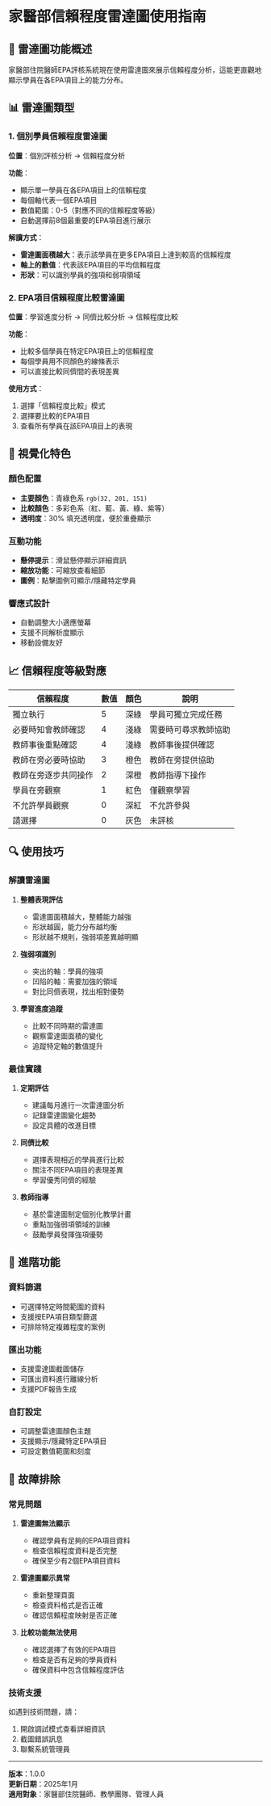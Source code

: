 # 家醫部信賴程度雷達圖使用指南

## 🎯 雷達圖功能概述

家醫部住院醫師EPA評核系統現在使用雷達圖來展示信賴程度分析，這能更直觀地顯示學員在各EPA項目上的能力分布。

## 📊 雷達圖類型

### 1. 個別學員信賴程度雷達圖

**位置**：個別評核分析 → 信賴程度分析

**功能**：
- 顯示單一學員在各EPA項目上的信賴程度
- 每個軸代表一個EPA項目
- 數值範圍：0-5（對應不同的信賴程度等級）
- 自動選擇前8個最重要的EPA項目進行展示

**解讀方式**：
- **雷達圖面積越大**：表示該學員在更多EPA項目上達到較高的信賴程度
- **軸上的數值**：代表該EPA項目的平均信賴程度
- **形狀**：可以識別學員的強項和弱項領域

### 2. EPA項目信賴程度比較雷達圖

**位置**：學習進度分析 → 同儕比較分析 → 信賴程度比較

**功能**：
- 比較多個學員在特定EPA項目上的信賴程度
- 每個學員用不同顏色的線條表示
- 可以直接比較同儕間的表現差異

**使用方式**：
1. 選擇「信賴程度比較」模式
2. 選擇要比較的EPA項目
3. 查看所有學員在該EPA項目上的表現

## 🎨 視覺化特色

### 顏色配置
- **主要顏色**：青綠色系 `rgb(32, 201, 151)`
- **比較顏色**：多彩色系（紅、藍、黃、綠、紫等）
- **透明度**：30% 填充透明度，便於重疊顯示

### 互動功能
- **懸停提示**：滑鼠懸停顯示詳細資訊
- **縮放功能**：可縮放查看細節
- **圖例**：點擊圖例可顯示/隱藏特定學員

### 響應式設計
- 自動調整大小適應螢幕
- 支援不同解析度顯示
- 移動設備友好

## 📈 信賴程度等級對應

| 信賴程度 | 數值 | 顏色 | 說明 |
|---------|------|------|------|
| 獨立執行 | 5 | 深綠 | 學員可獨立完成任務 |
| 必要時知會教師確認 | 4 | 淺綠 | 需要時可尋求教師協助 |
| 教師事後重點確認 | 4 | 淺綠 | 教師事後提供確認 |
| 教師在旁必要時協助 | 3 | 橙色 | 教師在旁提供協助 |
| 教師在旁逐步共同操作 | 2 | 深橙 | 教師指導下操作 |
| 學員在旁觀察 | 1 | 紅色 | 僅觀察學習 |
| 不允許學員觀察 | 0 | 深紅 | 不允許參與 |
| 請選擇 | 0 | 灰色 | 未評核 |

## 🔍 使用技巧

### 解讀雷達圖

1. **整體表現評估**
   - 雷達圖面積越大，整體能力越強
   - 形狀越圓，能力分布越均衡
   - 形狀越不規則，強弱項差異越明顯

2. **強弱項識別**
   - 突出的軸：學員的強項
   - 凹陷的軸：需要加強的領域
   - 對比同儕表現，找出相對優勢

3. **學習進度追蹤**
   - 比較不同時期的雷達圖
   - 觀察雷達圖面積的變化
   - 追蹤特定軸的數值提升

### 最佳實踐

1. **定期評估**
   - 建議每月進行一次雷達圖分析
   - 記錄雷達圖變化趨勢
   - 設定具體的改進目標

2. **同儕比較**
   - 選擇表現相近的學員進行比較
   - 關注不同EPA項目的表現差異
   - 學習優秀同儕的經驗

3. **教師指導**
   - 基於雷達圖制定個別化教學計畫
   - 重點加強弱項領域的訓練
   - 鼓勵學員發揮強項優勢

## 🚀 進階功能

### 資料篩選
- 可選擇特定時間範圍的資料
- 支援按EPA項目類型篩選
- 可排除特定複雜程度的案例

### 匯出功能
- 支援雷達圖截圖儲存
- 可匯出資料進行離線分析
- 支援PDF報告生成

### 自訂設定
- 可調整雷達圖顏色主題
- 支援顯示/隱藏特定EPA項目
- 可設定數值範圍和刻度

## 🔧 故障排除

### 常見問題

1. **雷達圖無法顯示**
   - 確認學員有足夠的EPA項目資料
   - 檢查信賴程度資料是否完整
   - 確保至少有2個EPA項目資料

2. **雷達圖顯示異常**
   - 重新整理頁面
   - 檢查資料格式是否正確
   - 確認信賴程度映射是否正確

3. **比較功能無法使用**
   - 確認選擇了有效的EPA項目
   - 檢查是否有足夠的學員資料
   - 確保資料中包含信賴程度評估

### 技術支援

如遇到技術問題，請：
1. 開啟調試模式查看詳細資訊
2. 截圖錯誤訊息
3. 聯繫系統管理員

---

**版本**：1.0.0  
**更新日期**：2025年1月  
**適用對象**：家醫部住院醫師、教學團隊、管理人員
